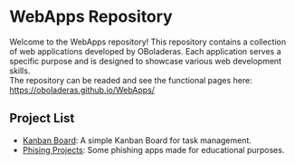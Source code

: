# WebApps Repository
Welcome to the WebApps repository! This repository contains a collection of web applications developed by OBoladeras. Each application serves a specific purpose and is designed to showcase various web development skills. <br>
The repository can be readed and see the functional pages here: https://oboladeras.github.io/WebApps/

## Project List
- <a href="https://github.com/OBoladeras/WebApps/tree/main/kanban_board/README.md">Kanban Board</a>: A simple Kanban Board for task management.
- <a href="https://github.com/OBoladeras/WebApps/tree/main/Phishing/README.md">Phising Projects</a>: Some phishing apps made for educational purposes.
